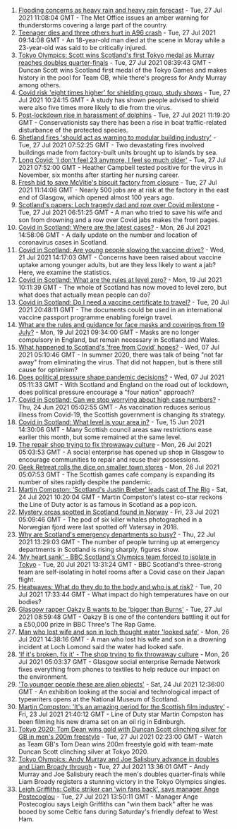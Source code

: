 1. [Flooding concerns as heavy rain and heavy rain forecast](https://www.bbc.co.uk/news/uk-scotland-57970845) - Tue, 27 Jul 2021 11:08:04 GMT - The Met Office issues an amber warning for thunderstorms covering a large part of the country.
2. [Teenager dies and three others hurt in A96 crash](https://www.bbc.co.uk/news/uk-scotland-north-east-orkney-shetland-57972069) - Tue, 27 Jul 2021 09:14:08 GMT - An 18-year-old man died at the scene in Moray while a 23-year-old was said to be critically injured.
3. [Tokyo Olympics: Scott wins Scotland's first Tokyo medal as Murray reaches doubles quarter-finals](https://www.bbc.co.uk/sport/olympics/57981594) - Tue, 27 Jul 2021 08:39:43 GMT - Duncan Scott wins Scotland first medal of the Tokyo Games and makes history in the pool for Team GB, while there's progress for Andy Murray among others.
4. [Covid risk 'eight times higher' for shielding group, study shows](https://www.bbc.co.uk/news/uk-scotland-glasgow-west-57982227) - Tue, 27 Jul 2021 10:24:15 GMT - A study has shown people advised to shield were also five times more likely to die from the virus.
5. [Post-lockdown rise in harassment of dolphins](https://www.bbc.co.uk/news/uk-scotland-highlands-islands-57982738) - Tue, 27 Jul 2021 11:19:20 GMT - Conservationists say there has been a rise in boat traffic-related disturbance of the protected species.
6. [Shetland fires 'should act as warning to modular building industry'](https://www.bbc.co.uk/news/uk-scotland-north-east-orkney-shetland-57942459) - Tue, 27 Jul 2021 07:52:25 GMT - Two devastating fires involved buildings made from factory-built units brought up to islands by sea.
7. [Long Covid: 'I don't feel 23 anymore, I feel so much older'](https://www.bbc.co.uk/news/uk-scotland-57978645) - Tue, 27 Jul 2021 07:52:00 GMT - Heather Campbell tested positive for the virus in November, six months after starting her nursing career.
8. [Fresh bid to save McVitie's biscuit factory from closure](https://www.bbc.co.uk/news/uk-scotland-glasgow-west-57979182) - Tue, 27 Jul 2021 11:14:08 GMT - Nearly 500 jobs are at risk at the factory in the east end of Glasgow, which opened almost 100 years ago.
9. [Scotland's papers: Loch tragedy dad and row over Covid milestone](https://www.bbc.co.uk/news/uk-scotland-57980770) - Tue, 27 Jul 2021 06:51:25 GMT - A man who tried to save his wife and son from drowning and a row over Covid jabs makes the front pages.
10. [Covid in Scotland: Where are the latest cases?](https://www.bbc.co.uk/news/uk-scotland-53511877) - Mon, 26 Jul 2021 14:58:06 GMT - A daily update on the number and location of coronavirus cases in Scotland.
11. [Covid in Scotland: Are young people slowing the vaccine drive?](https://www.bbc.co.uk/news/uk-scotland-57915106) - Wed, 21 Jul 2021 14:17:03 GMT - Concerns have been raised about vaccine uptake among younger adults, but are they less likely to want a jab? Here, we examine the statistics.
12. [Covid in Scotland: What are the rules at level zero?](https://www.bbc.co.uk/news/uk-scotland-53166816) - Mon, 19 Jul 2021 10:11:39 GMT - The whole of Scotland has now moved to level zero, but what does that actually mean people can do?
13. [Covid in Scotland: Do I need a vaccine certificate to travel?](https://www.bbc.co.uk/news/uk-scotland-57519070) - Tue, 20 Jul 2021 20:48:11 GMT - The documents could be used in an international vaccine passport programme enabling foreign travel.
14. [What are the rules and guidance for face masks and coverings from 19 July?](https://www.bbc.co.uk/news/health-51205344) - Mon, 19 Jul 2021 09:34:00 GMT - Masks are no longer compulsory in England, but remain necessary in Scotland and Wales.
15. [What happened to Scotland's 'free from Covid' hopes?](https://www.bbc.co.uk/news/uk-scotland-57742212) - Wed, 07 Jul 2021 05:10:46 GMT - In summer 2020, there was talk of being "not far away" from eliminating the virus. That did not happen, but is there still cause for optimism?
16. [Does political pressure shape pandemic decisions?](https://www.bbc.co.uk/news/uk-scotland-scotland-politics-57737414) - Wed, 07 Jul 2021 05:11:33 GMT - With Scotland and England on the road out of lockdown, does political pressure encourage a "four nation" approach?
17. [Covid in Scotland: Can we stop worrying about high case numbers?](https://www.bbc.co.uk/news/uk-scotland-57581952) - Thu, 24 Jun 2021 05:02:55 GMT - As vaccination reduces serious illness from Covid-19, the Scottish government is changing its strategy.
18. [Covid in Scotland: What level is your area in?](https://www.bbc.co.uk/news/uk-scotland-57076243) - Tue, 15 Jun 2021 14:30:06 GMT - Many Scottish council areas saw restrictions ease earlier this month, but some remained at the same level.
19. [The repair shop trying to fix throwaway culture](https://www.bbc.co.uk/news/uk-scotland-scotland-business-57785498) - Mon, 26 Jul 2021 05:03:53 GMT - A social enterprise has opened up shop in Glasgow to encourage communities to repair and reuse their possessions.
20. [Geek Retreat rolls the dice on smaller town stores](https://www.bbc.co.uk/news/uk-scotland-south-scotland-57930005) - Mon, 26 Jul 2021 05:07:53 GMT - The Scottish games café company is expanding its number of sites rapidly despite the pandemic.
21. [Martin Compston: 'Scotland's Justin Bieber' leads cast of The Rig](https://www.bbc.co.uk/news/uk-scotland-57942719) - Sat, 24 Jul 2021 10:20:04 GMT - Martin Compston's latest co-star reckons the Line of Duty actor is as famous in Scotland as a pop icon.
22. [Mystery orcas spotted in Scotland found in Norway](https://www.bbc.co.uk/news/uk-scotland-57934989) - Fri, 23 Jul 2021 05:09:46 GMT - The pod of six killer whales photographed in a Norwegian fjord were last spotted off Vatersay in 2018.
23. [Why are Scotland's emergency departments so busy?](https://www.bbc.co.uk/news/uk-scotland-57903066) - Thu, 22 Jul 2021 13:29:03 GMT - The number of people turning up at emergency departments in Scotland is rising sharply, figures show.
24. ['My heart sank' - BBC Scotland's Olympics team forced to isolate in Tokyo](https://www.bbc.co.uk/news/uk-scotland-57903624) - Tue, 20 Jul 2021 13:31:24 GMT - BBC Scotland's three-strong team are self-isolating in hotel rooms after a Covid case on their Japan flight.
25. [Heatwaves: What do they do to the body and who is at risk?](https://www.bbc.co.uk/news/health-49112807) - Tue, 20 Jul 2021 17:33:44 GMT - What impact do high temperatures have on our bodies?
26. [Glasgow rapper Oakzy B wants to be 'bigger than Burns'](https://www.bbc.co.uk/news/uk-scotland-57982866) - Tue, 27 Jul 2021 08:59:48 GMT - Oakzy B is one of the contenders battling it out for a £50,000 prize in BBC Three's The Rap Game.
27. [Man who lost wife and son in loch thought water 'looked safe'](https://www.bbc.co.uk/news/uk-scotland-glasgow-west-57968728) - Mon, 26 Jul 2021 14:38:16 GMT - A man who lost his wife and son in a drowning incident at Loch Lomond said the water had looked safe.
28. ['If it's broken, fix it' - The shop trying to fix throwaway culture](https://www.bbc.co.uk/news/uk-scotland-57945907) - Mon, 26 Jul 2021 05:03:37 GMT - Glasgow social enterprise Remade Network fixes everything from phones to textiles to help reduce our impact on the environment.
29. ['To younger people these are alien objects'](https://www.bbc.co.uk/news/uk-scotland-57955578) - Sat, 24 Jul 2021 12:36:00 GMT - An exhibition looking at the social and technological impact of typewriters opens at the National Museum of Scotland.
30. [Martin Compston: 'It's an amazing period for the Scottish film industry'](https://www.bbc.co.uk/news/uk-scotland-57949777) - Fri, 23 Jul 2021 21:40:12 GMT - Line of Duty star Martin Compston has been filming his new drama set on an oil rig in Edinburgh.
31. [Tokyo 2020: Tom Dean wins gold with Duncan Scott clinching silver for GB in men's 200m freestyle](https://www.bbc.co.uk/sport/av/olympics/57979350) - Tue, 27 Jul 2021 02:23:00 GMT - Watch as Team GB's Tom Dean wins 200m freestyle gold with team-mate Duncan Scott clinching silver at Tokyo 2020.
32. [Tokyo Olympics: Andy Murray and Joe Salisbury advance in doubles and Liam Broady through](https://www.bbc.co.uk/sport/olympics/57981271) - Tue, 27 Jul 2021 13:36:01 GMT - Andy Murray and Joe Salisbury reach the men's doubles quarter-finals while Liam Broady registers a stunning victory in the Tokyo Olympics singles.
33. [Leigh Griffiths: Celtic striker can 'win fans back', says manager Ange Postecoglou](https://www.bbc.co.uk/sport/football/57984509) - Tue, 27 Jul 2021 13:50:11 GMT - Manager Ange Postecoglou says Leigh Griffiths can "win them back" after he was booed by some Celtic fans during Saturday's friendly defeat to West Ham.
